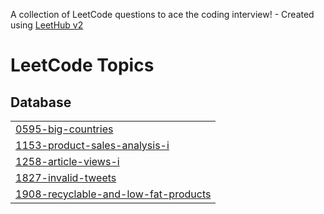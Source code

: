 A collection of LeetCode questions to ace the coding interview! - Created using [LeetHub v2](https://github.com/arunbhardwaj/LeetHub-2.0)
<!---LeetCode Topics Start-->
# LeetCode Topics
## Database
|  |
| ------- |
| [0595-big-countries](https://github.com/Roshan-Barkane/leetcode-top-50-SQL-problem/tree/master/0595-big-countries) |
| [1153-product-sales-analysis-i](https://github.com/Roshan-Barkane/leetcode-top-50-SQL-problem/tree/master/1153-product-sales-analysis-i) |
| [1258-article-views-i](https://github.com/Roshan-Barkane/leetcode-top-50-SQL-problem/tree/master/1258-article-views-i) |
| [1827-invalid-tweets](https://github.com/Roshan-Barkane/leetcode-top-50-SQL-problem/tree/master/1827-invalid-tweets) |
| [1908-recyclable-and-low-fat-products](https://github.com/Roshan-Barkane/leetcode-top-50-SQL-problem/tree/master/1908-recyclable-and-low-fat-products) |
<!---LeetCode Topics End-->